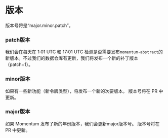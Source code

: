 # 版本

版本号将是“major.minor.patch”。

### patch版本

我们会在每天在 1:01 UTC 和 17:01 UTC 检测是否需要发布`momentum-abstract`的新版本。不过我们的数据仓库有更新，我们将发布一个新的补丁版本（patch+1）。
        
### minor版本

如果有一些新功能（新令牌类型），将发布一个新的次要版本。 版本号将在 PR 中更新。

### major版本

如果 Momentum 发布了新的年份版本，我们会更新major版本号。 版本号将在 PR 中更新。